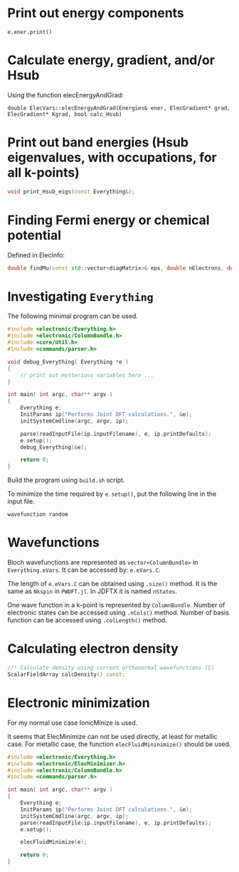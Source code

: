 # Print out energy components

```
e.ener.print()
```

# Calculate energy, gradient, and/or Hsub

Using the function elecEnergyAndGrad:

```
double ElecVars::elecEnergyAndGrad(Energies& ener, ElecGradient* grad, ElecGradient* Kgrad, bool calc_Hsub)
```

# Print out band energies (Hsub eigenvalues, with occupations, for all k-points)

```cpp
void print_Hsub_eigs(const Everything&);
```

# Finding Fermi energy or chemical potential

Defined in ElecInfo:
```cpp
double findMu(const std::vector<diagMatrix>& eps, double nElectrons, double& Bz) const; 
```




# Investigating `Everything`


The following minimal program can be used.

```cpp
#include <electronic/Everything.h>
#include <electronic/ColumnBundle.h>
#include <core/Util.h>
#include <commands/parser.h>

void debug_Everything( Everything *e )
{
    // print out mysterious variables here ...
}

int main( int argc, char** argv )
{
    Everything e;
    InitParams ip("Performs Joint DFT calculations.", &e);
    initSystemCmdline(argc, argv, ip);

    parse(readInputFile(ip.inputFilename), e, ip.printDefaults);
    e.setup();
    debug_Everything(&e);

    return 0;
}
```

Build the program using `build.sh` script.

To minimize the time required by `e.setup()`, put the following line in the input file.
```
wavefunction random
```

# Wavefunctions

Bloch wavefunctions are represented as `vector<ColumnBundle>` in `Everything.eVars`.
It can be accessed by: `e.eVars.C`.

The length of `e.eVars.C` can be obtained using `.size()` method.
It is the same as `Nkspin` in `PWDFT.jl`. In JDFTX it is named `nStates`.

One wave function in a k-point is represented by `ColumnBundle`.
Number of electronic states can be accessed using `.nCols()` method.
Number of basis function can be accessed using `.colLength()` method.

# Calculating electron density

```c++
//! Calculate density using current orthonormal wavefunctions (C)
ScalarFieldArray calcDensity() const;
```

# Electronic minimization

For my normal use case IonicMinize is used.

It seems that ElecMinimize can not be used directly, at least for metallic case.
For metallic case, the function `elecFluidMininimize()` should be used.

```cpp
#include <electronic/Everything.h>
#include <electronic/ElecMinimizer.h>
#include <electronic/ColumnBundle.h>
#include <commands/parser.h>

int main( int argc, char** argv )
{
    Everything e;
    InitParams ip("Performs Joint DFT calculations.", &e);
    initSystemCmdline(argc, argv, ip);
    parse(readInputFile(ip.inputFilename), e, ip.printDefaults);
    e.setup();

    elecFluidMinimize(e);

    return 0;
}
```
